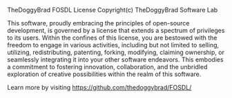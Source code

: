 TheDoggyBrad FOSDL License
Copyright(c) TheDoggyBrad Software Lab

This software, proudly embracing the principles of open-source development, is governed by a license that extends a spectrum of privileges to its users. Within the confines of this license, you are bestowed with the freedom to engage in various activities, including but not limited to selling, utilizing, redistributing, patenting, forking, modifying, claiming ownership, or seamlessly integrating it into your other software endeavors. This embodies a commitment to fostering innovation, collaboration, and the unbridled exploration of creative possibilities within the realm of this software.


Learn more by visiting https://github.com/thedoggybrad/FOSDL/
